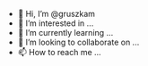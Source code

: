 - 👋 Hi, I’m @gruszkam
- 👀 I’m interested in ...
- 🌱 I’m currently learning ...
- 💞️ I’m looking to collaborate on ...
- 📫 How to reach me ...

<!---
gruszkam/gruszkam is a ✨ special ✨ repository because its `README.md` (this file) appears on your GitHub profile.
You can click the Preview link to take a look at your changes.
--->
